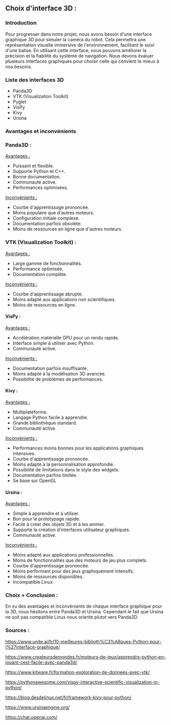 ## Choix d'interface 3D :

### Introduction

Pour progresser dans notre projet, nous avons besoin d'une interface graphique 3D pour simuler la caméra du robot. Cela permettra une représentation visuelle immersive de l'environnement, facilitant le suivi d'une balise. En utilisant cette interface, nous pouvons améliorer la précision et la fiabilité du système de navigation. Nous devons évaluer plusieurs interfaces graphiques pour choisir celle qui convient le mieux à nos besoins.

### Liste des interfaces 3D

- Panda3D
- VTK (Visualization Toolkit)
- Pyglet
- VisPy
- Kivy
- Ursina

### Avantages et inconvénients

### Panda3D :

<u>Avantages : </u>
- Puissant et flexible.
- Supporte Python et C++.
- Bonne documentation.
- Communauté active.
- Performances optimisées.

<u>Inconvénients : </u>
- Courbe d'apprentissage prononcée.
- Moins populaire que d'autres moteurs.
- Configuration initiale complexe.
- Documentation parfois obsolète.
- Moins de ressources en ligne que d'autres moteurs.

### VTK (Visualization Toolkit) :
<u>Avantages : </u>
- Large gamme de fonctionnalités.
- Performance optimisée.
- Documentation complète.

<u>Inconvénients : </u>
- Courbe d'apprentissage abrupte.
- Moins adapté aux applications non scientifiques.
- Moins de ressources en ligne.

#### VisPy :

<u>Avantages :</u>

- Accélération matérielle GPU pour un rendu rapide.
- Interface simple à utiliser avec Python.
- Communauté active.

<u>Inconvénients :</u>

- Documentation parfois insuffisante.
- Moins adapté à la modélisation 3D avancée.
- Possibilité de problèmes de performances.

#### Kivy :

<u>Avantages :</u>

- Multiplateforme.
- Langage Python facile à apprendre.
- Grande bibliothèque standard.
- Communauté active.

<u>Inconvénients :</u>

- Performances moins bonnes pour les applications graphiques intensives.
- Courbe d'apprentissage prononcée.
- Moins adapté à la personnalisation approfondie.
- Possibilité de limitations dans le style des widgets.
- Documentation parfois limitée.
- Se base sur OpenGL

#### Ursina :

<u>Avantages :</u>

- Simple à apprendre et à utiliser.
- Bon pour le prototypage rapide.
- Facile à créer des objets 3D et à les animer.
- Supporte la création d'interfaces utilisateur graphiques.
- Communauté active.

<u>Inconvénients :</u>

- Moins adapté aux applications professionnelles.
- Moins de fonctionnalités que des moteurs de jeu plus complets.
- Courbe d'apprentissage prononcée.
- Moins performant pour des jeux graphiquement intensifs.
- Moins de ressources disponibles.
- Incompatible Linux

### Choix + Conclusion :

En vu des avantages et inconvénients de chaque interface graphique pour la 3D, nous hésitons entre Panda3D et Ursina. Cependant le fait que Ursina ne soit pas compatible Linux nous oriente plutot vers Panda3D.

### Sources :

https://www.unite.ai/fr/10-meilleures-biblioth%C3%A8ques-Python-pour-l%27interface-graphique/

https://www.createursdemondes.fr/moteurs-de-jeux/apprendre-python-en-jouant-cest-facile-avec-panda3d/

https://www.kitware.fr/formation-exploration-de-donnees-avec-vtk/

https://pythonawesome.com/vispy-interactive-scientific-visualization-in-python/

https://blog.desdelinux.net/fr/framework-kivy-pour-python/

https://www.ursinaengine.org/

https://chat.openai.com/
